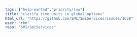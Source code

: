 ```yaml
---
tags: ["help-wanted","priority/low"]
title: "clarify time units in global options"
html_url: "https://github.com/SMI/SmiServices/issues/1658"
user: "rkm"
repo: "SMI/SmiServices"
---
```


